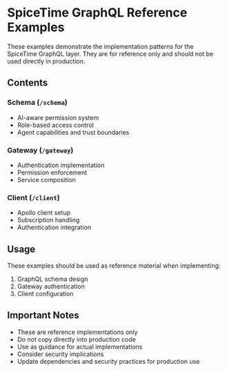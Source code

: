 # SpiceTime GraphQL Reference Examples

These examples demonstrate the implementation patterns for the SpiceTime GraphQL layer.
They are for reference only and should not be used directly in production.

## Contents

### Schema (`/schema`)
- AI-aware permission system
- Role-based access control
- Agent capabilities and trust boundaries

### Gateway (`/gateway`)
- Authentication implementation
- Permission enforcement
- Service composition

### Client (`/client`)
- Apollo client setup
- Subscription handling
- Authentication integration

## Usage

These examples should be used as reference material when implementing:
1. GraphQL schema design
2. Gateway authentication
3. Client configuration

## Important Notes

- These are reference implementations only
- Do not copy directly into production code
- Use as guidance for actual implementations
- Consider security implications
- Update dependencies and security practices for production use
